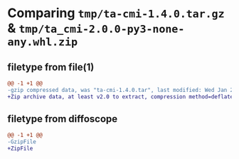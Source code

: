 # Comparing `tmp/ta-cmi-1.4.0.tar.gz` & `tmp/ta_cmi-2.0.0-py3-none-any.whl.zip`

## filetype from file(1)

```diff
@@ -1 +1 @@
-gzip compressed data, was "ta-cmi-1.4.0.tar", last modified: Wed Jan 25 18:18:40 2023, max compression
+Zip archive data, at least v2.0 to extract, compression method=deflate
```

## filetype from diffoscope

```diff
@@ -1 +1 @@
-GzipFile
+ZipFile
```

